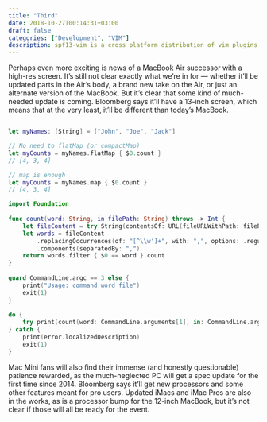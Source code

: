 ```yaml
---
title: "Third"
date: 2018-10-27T00:14:31+03:00
draft: false
categories: ["Development", "VIM"]
description: spf13-vim is a cross platform distribution of vim plugins and resources for Vim.
---
```


Perhaps even more exciting is news of a MacBook Air successor with a high-res screen. It’s still not clear exactly what we’re in for — whether it’ll be updated parts in the Air’s body, a brand new take on the Air, or just an alternate version of the MacBook. But it’s clear that some kind of much-needed update is coming. Bloomberg says it’ll have a 13-inch screen, which means that at the very least, it’ll be different than today’s MacBook.


```swift

let myNames: [String] = ["John", "Joe", "Jack"]

// No need to flatMap (or compactMap)
let myCounts = myNames.flatMap { $0.count }
// [4, 3, 4]

// map is enough
let myCounts = myNames.map { $0.count }
// [4, 3, 4]

import Foundation
	
func count(word: String, in filePath: String) throws -> Int {
    let fileContent = try String(contentsOf: URL(fileURLWithPath: filePath))
    let words = fileContent
        .replacingOccurrences(of: "[^\\w']+", with: ",", options: .regularExpression)
        .components(separatedBy: ",")
    return words.filter { $0 == word }.count
}
	
guard CommandLine.argc == 3 else {
    print("Usage: command word file")
    exit(1)
}
	
do {
    try print(count(word: CommandLine.arguments[1], in: CommandLine.arguments[2]))
} catch {
    print(error.localizedDescription)
    exit(1)
}
```


Mac Mini fans will also find their immense (and honestly questionable) patience rewarded, as the much-neglected PC will get a spec update for the first time since 2014. Bloomberg says it’ll get new processors and some other features meant for pro users. Updated iMacs and iMac Pros are also in the works, as is a processor bump for the 12-inch MacBook, but it’s not clear if those will all be ready for the event.